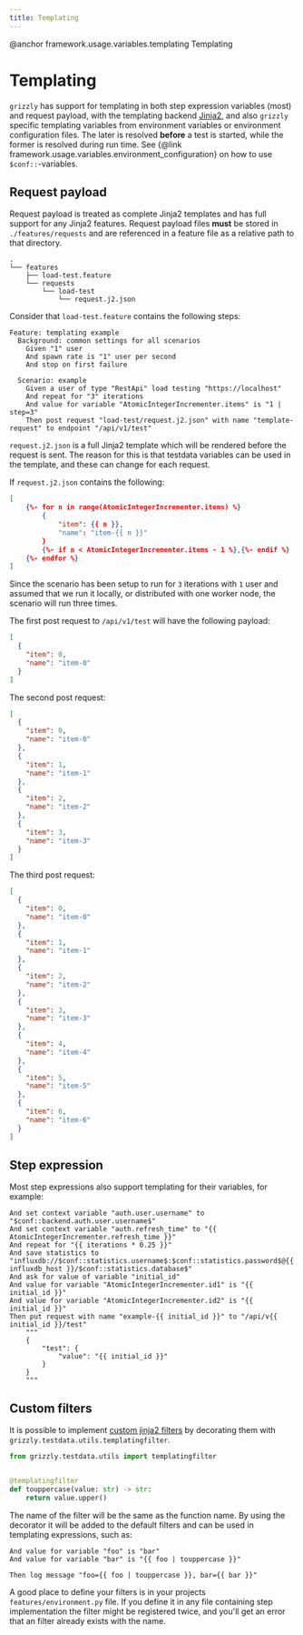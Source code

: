 ```yaml
---
title: Templating
---
```

@anchor framework.usage.variables.templating Templating
# Templating

`grizzly` has support for templating in both step expression variables (most) and request payload, with the templating backend [Jinja2](https://jinja.palletsprojects.com/en/3.0.x/),
and also `grizzly` specific templating variables from environment variables or environment configuration files. The later is resolved **before** a test is started, while the former
is resolved during run time. See {@link framework.usage.variables.environment_configuration} on how to use `$conf::`-variables.

## Request payload

Request payload is treated as complete Jinja2 templates and has full support for any Jinja2 features. Request payload files **must** be stored in `./features/requests` and are referenced in a feature file as a relative path to that directory.

```plain
.
└── features
    ├── load-test.feature
    └── requests
        └── load-test
            └── request.j2.json
```

Consider that `load-test.feature` contains the following steps:

```gherkin
Feature: templating example
  Background: common settings for all scenarios
    Given "1" user
    And spawn rate is "1" user per second
    And stop on first failure

  Scenario: example
    Given a user of type "RestApi" load testing "https://localhost"
    And repeat for "3" iterations
    And value for variable "AtomicIntegerIncrementer.items" is "1 | step=3"
    Then post request "load-test/request.j2.json" with name "template-request" to endpoint "/api/v1/test"
```

`request.j2.json` is a full Jinja2 template which will be rendered before the request is sent. The reason for this is that testdata variables can be used in the template, and these can change for each request.

If `request.j2.json` contains the following:

```json
[
	{%- for n in range(AtomicIntegerIncrementer.items) %}
		{
			"item": {{ n }},
			"name": "item-{{ n }}"
		}
		{%- if n < AtomicIntegerIncrementer.items - 1 %},{%- endif %}
	{%- endfor %}
]
```

Since the scenario has been setup to run for `3` iterations with `1` user and assumed that we run it locally, or distributed with one worker node, the scenario will run three times.

The first post request to `/api/v1/test` will have the following payload:

```json
[
  {
    "item": 0,
    "name": "item-0"
  }
]
```

The second post request:

```json
[
  {
    "item": 0,
    "name": "item-0"
  },
  {
    "item": 1,
    "name": "item-1"
  },
  {
    "item": 2,
    "name": "item-2"
  },
  {
    "item": 3,
    "name": "item-3"
  }
]
```

The third post request:

```json
[
  {
    "item": 0,
    "name": "item-0"
  },
  {
    "item": 1,
    "name": "item-1"
  },
  {
    "item": 2,
    "name": "item-2"
  },
  {
    "item": 3,
    "name": "item-3"
  },
  {
    "item": 4,
    "name": "item-4"
  },
  {
    "item": 5,
    "name": "item-5"
  },
  {
    "item": 6,
    "name": "item-6"
  }
]
```

## Step expression

Most step expressions also support templating for their variables, for example:

```gherkin
And set context variable "auth.user.username" to "$conf::backend.auth.user.username$"
And set context variable "auth.refresh_time" to "{{ AtomicIntegerIncrementer.refresh_time }}"
And repeat for "{{ iterations * 0.25 }}"
And save statistics to "influxdb://$conf::statistics.username$:$conf::statistics.password$@{{ influxdb_host }}/$conf::statistics.database$"
And ask for value of variable "initial_id"
And value for variable "AtomicIntegerIncrementer.id1" is "{{ initial_id }}"
And value for variable "AtomicIntegerIncrementer.id2" is "{{ initial_id }}"
Then put request with name "example-{{ initial_id }}" to "/api/v{{ initial_id }}/test"
    """
    {
        "test": {
            "value": "{{ initial_id }}"
        }
    }
    """
```

## Custom filters

It is possible to implement [custom jinja2 filters](https://ttl255.com/jinja2-tutorial-part-4-template-filters/#write-custom) by decorating them with `grizzly.testdata.utils.templatingfilter`.

``` python
from grizzly.testdata.utils import templatingfilter


@templatingfilter
def touppercase(value: str) -> str:
    return value.upper()
```

The name of the filter will be the same as the function name. By using the decorator it will be added to the default filters and can be used in templating expressions, such as:

``` gherkin
And value for variable "foo" is "bar"
And value for variable "bar" is "{{ foo | touppercase }}"

Then log message "foo={{ foo | touppercase }}, bar={{ bar }}"
```

A good place to define your filters is in your projects `features/environment.py` file. If you define it in any file containing step implementation the filter might be registered twice, and you'll get an error
that an filter already exists with the name.
